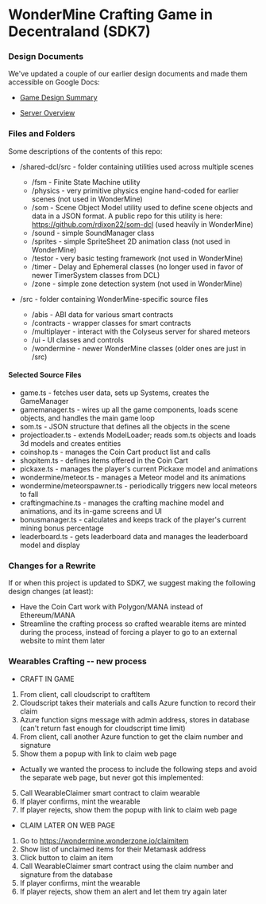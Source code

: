 # WonderMine Crafting Game in Decentraland (SDK7) #

### Design Documents

We've updated a couple of our earlier design documents and made them accessible on Google Docs:

* [Game Design Summary](https://docs.google.com/document/d/1MnOCxSLI_2QiLkXe7jdLbPkskgkmDRUg4_2jBURa0lw/edit?usp=sharing)

* [Server Overview](https://docs.google.com/document/d/1IAa0mEn37N2geQUMgGcAOMa-RiChNmsMehou44UF6EU/edit?usp=sharing)

### Files and Folders

Some descriptions of the contents of this repo:

* /shared-dcl/src - folder containing utilities used across multiple scenes
  + /fsm - Finite State Machine utility 
  + /physics - very primitive physics engine hand-coded for earlier scenes (not used in WonderMine)
  + /som - Scene Object Model utility used to define scene objects and data in a JSON format. A public repo for this utility is here: https://github.com/rdixon22/som-dcl (used heavily in WonderMine)
  + /sound - simple SoundManager class
  + /sprites - simple SpriteSheet 2D animation class (not used in WonderMine)
  + /testor - very basic testing framework (not used in WonderMine)
  + /timer - Delay and Ephemeral classes (no longer used in favor of newer TimerSystem classes from DCL)
  + /zone - simple zone detection system (not used in WonderMine)

* /src - folder containing WonderMine-specific source files
  + /abis - ABI data for various smart contracts
  + /contracts - wrapper classes for smart contracts
  + /multiplayer - interact with the Colyseus server for shared meteors
  + /ui - UI classes and controls
  + /wondermine - newer WonderMine classes (older ones are just in /src)

#### Selected Source Files

* game.ts - fetches user data, sets up Systems, creates the GameManager
* gamemanager.ts - wires up all the game components, loads scene objects, and handles the main game loop
* som.ts - JSON structure that defines all the objects in the scene
* projectloader.ts - extends ModelLoader; reads som.ts objects and loads 3d models and creates entities 
* coinshop.ts - manages the Coin Cart product list and calls
* shopitem.ts - defines items offered in the Coin Cart
* pickaxe.ts - manages the player's current Pickaxe model and animations
* wondermine/meteor.ts - manages a Meteor model and its animations
* wondermine/meteorspawner.ts - periodically triggers new local meteors to fall
* craftingmachine.ts - manages the crafting machine model and animations, and its in-game screens and UI
* bonusmanager.ts - calculates and keeps track of the player's current mining bonus percentage
* leaderboard.ts - gets leaderboard data and manages the leaderboard model and display

### Changes for a Rewrite

If or when this project is updated to SDK7, we suggest making the following design changes (at least):

* Have the Coin Cart work with Polygon/MANA instead of Ethereum/MANA
* Streamline the crafting process so crafted wearable items are minted during the process, instead of forcing a player to go to an external website to mint them later

### Wearables Crafting -- new process ###

* CRAFT IN GAME
1. From client, call cloudscript to craftItem
2. Cloudscript takes their materials and calls Azure function to record their claim
3. Azure function signs message with admin address, stores in database (can't return fast enough for cloudscript time limit)
4. From client, call another Azure function to get the claim number and signature
5. Show them a popup with link to claim web page

* Actually we wanted the process to include the following steps and avoid the separate web page, but never got this implemented:
5. Call WearableClaimer smart contract to claim wearable
6. If player confirms, mint the wearable
7. If player rejects, show them the popup with link to claim web page

* CLAIM LATER ON WEB PAGE
1. Go to https://wondermine.wonderzone.io/claimitem
2. Show list of unclaimed items for their Metamask address
3. Click button to claim an item
4. Call WearableClaimer smart contract using the claim number and signature from the database
5. If player confirms, mint the wearable
6. If player rejects, show them an alert and let them try again later
